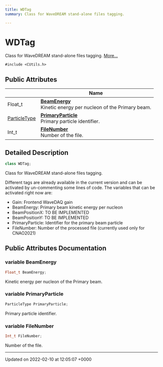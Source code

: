 ```yaml
---
title: WDTag
summary: Class for WaveDREAM stand-alone files tagging. 

---
```


# WDTag



Class for WaveDREAM stand-alone files tagging.  [More...](#detailed-description)


`#include <CUtils.h>`

## Public Attributes

|                | Name           |
| -------------- | -------------- |
| Float_t | **[BeamEnergy](/Classes/classWDTag.md#variable-beamenergy)** <br>Kinetic energy per nucleon of the Primary beam.  |
| [ParticleType](/Files/Parameters_8h.md#enum-particletype) | **[PrimaryParticle](/Classes/classWDTag.md#variable-primaryparticle)** <br>Primary particle identifier.  |
| Int_t | **[FileNumber](/Classes/classWDTag.md#variable-filenumber)** <br>Number of the file.  |

## Detailed Description

```cpp
class WDTag;
```

Class for WaveDREAM stand-alone files tagging. 

Different tags are already available in the current version and can be activated by un-commenting some lines of code. The variables that can be activated right now are:

* Gain: Frontend WaveDAQ gain
* BeamEnergy: Primary beam kinetic energy per nucleon
* BeamPositionX: TO BE IMPLEMENTED
* BeamPositionY: TO BE IMPLEMENTED
* PrimaryParticle: Identifier for the primary beam particle
* FileNumber: Number of the processed file (currently used only for CNAO2021) 

## Public Attributes Documentation

### variable BeamEnergy

```cpp
Float_t BeamEnergy;
```

Kinetic energy per nucleon of the Primary beam. 

### variable PrimaryParticle

```cpp
ParticleType PrimaryParticle;
```

Primary particle identifier. 

### variable FileNumber

```cpp
Int_t FileNumber;
```

Number of the file. 

-------------------------------

Updated on 2022-02-10 at 12:05:07 +0000